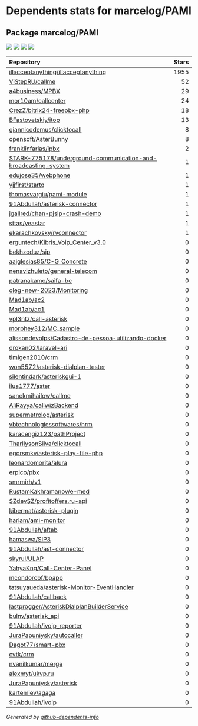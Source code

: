 # Dependents stats for marcelog/PAMI

## Package marcelog/PAMI

[![](https://img.shields.io/static/v1?label=Used%20by&message=66&color=informational&logo=slickpic)](https://github.com/marcelog/PAMI/network/dependents)
[![](https://img.shields.io/static/v1?label=Used%20by%20(public)&message=66&color=informational&logo=slickpic)](https://github.com/marcelog/PAMI/network/dependents)
[![](https://img.shields.io/static/v1?label=Used%20by%20(private)&message=-66&color=informational&logo=slickpic)](https://github.com/marcelog/PAMI/network/dependents)
[![](https://img.shields.io/static/v1?label=Used%20by%20(stars)&message=10&color=informational&logo=slickpic)](https://github.com/marcelog/PAMI/network/dependents)

| Repository | Stars  |
| :--------  | -----: |
|[illacceptanything/illacceptanything](https://github.com/illacceptanything/illacceptanything) | 1955 |
|[ViStepRU/callme](https://github.com/ViStepRU/callme) | 52 |
|[a4business/MPBX](https://github.com/a4business/MPBX) | 29 |
|[mor10am/callcenter](https://github.com/mor10am/callcenter) | 24 |
|[CrezZ/bitrix24-freepbx-php](https://github.com/CrezZ/bitrix24-freepbx-php) | 18 |
|[BFastovetskiy/itop](https://github.com/BFastovetskiy/itop) | 13 |
|[giannicodemus/clicktocall](https://github.com/giannicodemus/clicktocall) | 8 |
|[opensoft/AsterBunny](https://github.com/opensoft/AsterBunny) | 8 |
|[franklinfarias/ipbx](https://github.com/franklinfarias/ipbx) | 2 |
|[STARK-775178/underground-communication-and-broadcasting-system](https://github.com/STARK-775178/underground-communication-and-broadcasting-system) | 1 |
|[edujose35/webphone](https://github.com/edujose35/webphone) | 1 |
|[yjjfirst/startq](https://github.com/yjjfirst/startq) | 1 |
|[thomasvargiu/pami-module](https://github.com/thomasvargiu/pami-module) | 1 |
|[91Abdullah/asterisk-connector](https://github.com/91Abdullah/asterisk-connector) | 1 |
|[jgallred/chan-pjsip-crash-demo](https://github.com/jgallred/chan-pjsip-crash-demo) | 1 |
|[sttas/yeastar](https://github.com/sttas/yeastar) | 1 |
|[ekarachkovsky/rvconnector](https://github.com/ekarachkovsky/rvconnector) | 1 |
|[erguntech/Kibris_Voip_Center_v3.0](https://github.com/erguntech/Kibris_Voip_Center_v3.0) | 0 |
|[bekhzoduz/sip](https://github.com/bekhzoduz/sip) | 0 |
|[aaiglesias85/C-G_Concrete](https://github.com/aaiglesias85/C-G_Concrete) | 0 |
|[nenavizhuleto/general-telecom](https://github.com/nenavizhuleto/general-telecom) | 0 |
|[patranakamo/saifa-be](https://github.com/patranakamo/saifa-be) | 0 |
|[oleg-new-2023/Monitoring](https://github.com/oleg-new-2023/Monitoring) | 0 |
|[Mad1ab/ac2](https://github.com/Mad1ab/ac2) | 0 |
|[Mad1ab/ac1](https://github.com/Mad1ab/ac1) | 0 |
|[vpl3ntz/call-asterisk](https://github.com/vpl3ntz/call-asterisk) | 0 |
|[morphey312/MC_sample](https://github.com/morphey312/MC_sample) | 0 |
|[alissondevolps/Cadastro-de-pessoa-utilizando-docker](https://github.com/alissondevolps/Cadastro-de-pessoa-utilizando-docker) | 0 |
|[drokan02/laravel-ari](https://github.com/drokan02/laravel-ari) | 0 |
|[timigen2010/crm](https://github.com/timigen2010/crm) | 0 |
|[won5572/asterisk-dialplan-tester](https://github.com/won5572/asterisk-dialplan-tester) | 0 |
|[silentindark/asteriskgui-1](https://github.com/silentindark/asteriskgui-1) | 0 |
|[ilua1777/aster](https://github.com/ilua1777/aster) | 0 |
|[sanekmihailow/callme](https://github.com/sanekmihailow/callme) | 0 |
|[AliRayya/callwizBackend](https://github.com/AliRayya/callwizBackend) | 0 |
|[supermetrolog/asterisk](https://github.com/supermetrolog/asterisk) | 0 |
|[vbtechnologiessoftwares/hrm](https://github.com/vbtechnologiessoftwares/hrm) | 0 |
|[karacengiz123/pathProject](https://github.com/karacengiz123/pathProject) | 0 |
|[TharllysonSilva/clicktocall](https://github.com/TharllysonSilva/clicktocall) | 0 |
|[egorsmkv/asterisk-play-file-php](https://github.com/egorsmkv/asterisk-play-file-php) | 0 |
|[leonardomorita/alura](https://github.com/leonardomorita/alura) | 0 |
|[erpico/pbx](https://github.com/erpico/pbx) | 0 |
|[smrmirh/v1](https://github.com/smrmirh/v1) | 0 |
|[RustamKakhramanov/e-med](https://github.com/RustamKakhramanov/e-med) | 0 |
|[SZdevSZ/profitoffers.ru-api](https://github.com/SZdevSZ/profitoffers.ru-api) | 0 |
|[kibermat/asterisk-plugin](https://github.com/kibermat/asterisk-plugin) | 0 |
|[harlam/ami-monitor](https://github.com/harlam/ami-monitor) | 0 |
|[91Abdullah/aftab](https://github.com/91Abdullah/aftab) | 0 |
|[hamaswa/SIP3](https://github.com/hamaswa/SIP3) | 0 |
|[91Abdullah/ast-connector](https://github.com/91Abdullah/ast-connector) | 0 |
|[skyrul/ULAP](https://github.com/skyrul/ULAP) | 0 |
|[YahyaKng/Call-Center-Panel](https://github.com/YahyaKng/Call-Center-Panel) | 0 |
|[mcondorcbf/bpapp](https://github.com/mcondorcbf/bpapp) | 0 |
|[tatsuyaueda/asterisk-Monitor-EventHandler](https://github.com/tatsuyaueda/asterisk-Monitor-EventHandler) | 0 |
|[91Abdullah/callback](https://github.com/91Abdullah/callback) | 0 |
|[lastprogger/AsteriskDialplanBuilderService](https://github.com/lastprogger/AsteriskDialplanBuilderService) | 0 |
|[bulnv/asterisk_api](https://github.com/bulnv/asterisk_api) | 0 |
|[91Abdullah/ivoip_reporter](https://github.com/91Abdullah/ivoip_reporter) | 0 |
|[JuraPapuniysky/autocaller](https://github.com/JuraPapuniysky/autocaller) | 0 |
|[Dagot77/smart-pbx](https://github.com/Dagot77/smart-pbx) | 0 |
|[cvtk/crm](https://github.com/cvtk/crm) | 0 |
|[nvanilkumar/merge](https://github.com/nvanilkumar/merge) | 0 |
|[alexmyt/ukvp.ru](https://github.com/alexmyt/ukvp.ru) | 0 |
|[JuraPapuniysky/asterisk](https://github.com/JuraPapuniysky/asterisk) | 0 |
|[kartemiev/agaga](https://github.com/kartemiev/agaga) | 0 |
|[91Abdullah/ivoip](https://github.com/91Abdullah/ivoip) | 0 |

_Generated by [github-dependents-info](https://github.com/nvuillam/github-dependents-info)_